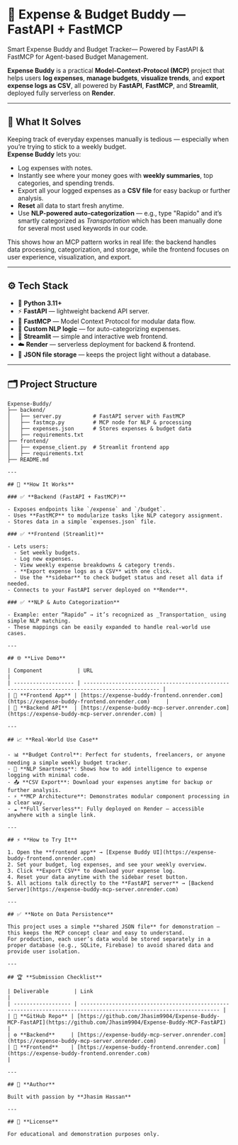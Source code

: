 # 💸 Expense & Budget Buddy — FastAPI + FastMCP

Smart Expense Buddy and Budget Tracker— Powered by FastAPI &amp; FastMCP for Agent-based Budget Management.

**Expense Buddy** is a practical **Model-Context-Protocol (MCP)** project that helps users **log expenses**, **manage budgets**, **visualize trends**, and **export expense logs as CSV**, all powered by **FastAPI**, **FastMCP**, and **Streamlit**, deployed fully serverless on **Render**.

---

## 🚀 **What It Solves**

Keeping track of everyday expenses manually is tedious — especially when you’re trying to stick to a weekly budget.  
**Expense Buddy** lets you:

- Log expenses with notes.
- Instantly see where your money goes with **weekly summaries**, top categories, and spending trends.
- Export all your logged expenses as a **CSV file** for easy backup or further analysis.
- **Reset** all data to start fresh anytime.
- Use **NLP-powered auto-categorization** — e.g., type "Rapido" and it’s smartly categorized as _Transportation_ which has been manually done for several most used keywords in our code.

This shows how an MCP pattern works in real life: the backend handles data processing, categorization, and storage, while the frontend focuses on user experience, visualization, and export.

---

## ⚙️ **Tech Stack**

- 🐍 **Python 3.11+**
- ⚡ **FastAPI** — lightweight backend API server.
- 🔗 **FastMCP** — Model Context Protocol for modular data flow.
- 🧠 **Custom NLP logic** — for auto-categorizing expenses.
- 🎨 **Streamlit** — simple and interactive web frontend.
- ☁️ **Render** — serverless deployment for backend & frontend.
- 📂 **JSON file storage** — keeps the project light without a database.

---

## 🗂️ **Project Structure**

```plaintext
Expense-Buddy/
├── backend/
│   ├── server.py          # FastAPI server with FastMCP
│   ├── fastmcp.py         # MCP node for NLP & processing
│   ├── expenses.json      # Stores expenses & budget data
│   ├── requirements.txt
├── frontend/
│   ├── expense_client.py  # Streamlit frontend app
│   ├── requirements.txt
├── README.md

---

## 🧩 **How It Works**

### ✅ **Backend (FastAPI + FastMCP)**

- Exposes endpoints like `/expense` and `/budget`.
- Uses **FastMCP** to modularize tasks like NLP category assignment.
- Stores data in a simple `expenses.json` file.

### ✅ **Frontend (Streamlit)**

- Lets users:
  - Set weekly budgets.
  - Log new expenses.
  - View weekly expense breakdowns & category trends.
  - **Export expense logs as a CSV** with one click.
  - Use the **sidebar** to check budget status and reset all data if needed.
- Connects to your FastAPI server deployed on **Render**.

### ✅ **NLP & Auto Categorization**

- Example: enter “Rapido” → it’s recognized as _Transportation_ using simple NLP matching.
- These mappings can be easily expanded to handle real-world use cases.

---

## 🌐 **Live Demo**

| Component           | URL                                                                                            |
| ------------------- | ---------------------------------------------------------------------------------------------- |
| 🎨 **Frontend App** | [https://expense-buddy-frontend.onrender.com](https://expense-buddy-frontend.onrender.com)     |
| 🚀 **Backend API**  | [https://expense-buddy-mcp-server.onrender.com](https://expense-buddy-mcp-server.onrender.com) |

---

## 📈 **Real-World Use Case**

- 📊 **Budget Control**: Perfect for students, freelancers, or anyone needing a simple weekly budget tracker.
- 🧠 **NLP Smartness**: Shows how to add intelligence to expense logging with minimal code.
- 📤 **CSV Export**: Download your expenses anytime for backup or further analysis.
- ⚡ **MCP Architecture**: Demonstrates modular component processing in a clear way.
- ☁️ **Full Serverless**: Fully deployed on Render — accessible anywhere with a single link.

---

## ⚡ **How to Try It**

1. Open the **frontend app** → [Expense Buddy UI](https://expense-buddy-frontend.onrender.com)
2. Set your budget, log expenses, and see your weekly overview.
3. Click **Export CSV** to download your expense log.
4. Reset your data anytime with the sidebar reset button.
5. All actions talk directly to the **FastAPI server** → [Backend Server](https://expense-buddy-mcp-server.onrender.com)

---

## ✅ **Note on Data Persistence**

This project uses a simple **shared JSON file** for demonstration — this keeps the MCP concept clear and easy to understand.
For production, each user’s data would be stored separately in a proper database (e.g., SQLite, Firebase) to avoid shared data and provide user isolation.

---

## 🏆 **Submission Checklist**

| Deliverable        | Link                                                                                                               |
| ------------------ | ------------------------------------------------------------------------------------------------------------------ |
| 📂 **GitHub Repo** | [https://github.com/Jhasim9904/Expense-Buddy-MCP-FastAPI](https://github.com/Jhasim9904/Expense-Buddy-MCP-FastAPI) |
| ⚙️ **Backend**     | [https://expense-buddy-mcp-server.onrender.com](https://expense-buddy-mcp-server.onrender.com)                     |
| 🎨 **Frontend**    | [https://expense-buddy-frontend.onrender.com](https://expense-buddy-frontend.onrender.com)                         |

---

## 🙌 **Author**

Built with passion by **Jhasim Hassan**

---

## 📜 **License**

For educational and demonstration purposes only.
```

